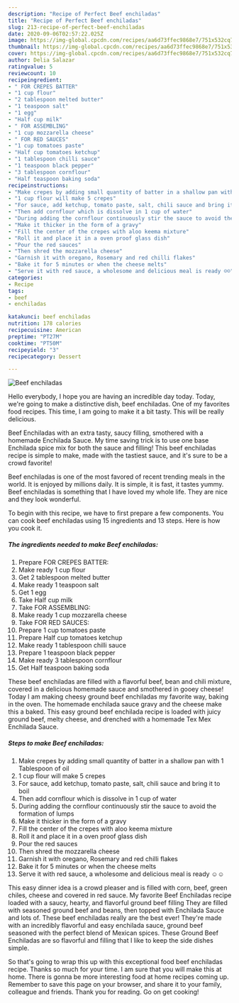 ```yaml
---
description: "Recipe of Perfect Beef enchiladas"
title: "Recipe of Perfect Beef enchiladas"
slug: 213-recipe-of-perfect-beef-enchiladas
date: 2020-09-06T02:57:22.025Z
image: https://img-global.cpcdn.com/recipes/aa6d73ffec9868e7/751x532cq70/beef-enchiladas-recipe-main-photo.jpg
thumbnail: https://img-global.cpcdn.com/recipes/aa6d73ffec9868e7/751x532cq70/beef-enchiladas-recipe-main-photo.jpg
cover: https://img-global.cpcdn.com/recipes/aa6d73ffec9868e7/751x532cq70/beef-enchiladas-recipe-main-photo.jpg
author: Delia Salazar
ratingvalue: 5
reviewcount: 10
recipeingredient:
- " FOR CREPES BATTER"
- "1 cup flour"
- "2 tablespoon melted butter"
- "1 teaspoon salt"
- "1 egg"
- "Half cup milk"
- " FOR ASSEMBLING"
- "1 cup mozzarella cheese"
- " FOR RED SAUCES"
- "1 cup tomatoes paste"
- "Half cup tomatoes ketchup"
- "1 tablespoon chilli sauce"
- "1 teaspoon black pepper"
- "3 tablespoon cornflour"
- "Half teaspoon baking soda"
recipeinstructions:
- "Make crepes by adding small quantity of batter in a shallow pan with 1 Tablespoon of oil"
- "1 cup flour will make 5 crepes"
- "For sauce, add ketchup, tomato paste, salt, chili sauce and bring it to boil"
- "Then add cornflour which is dissolve in 1 cup of water"
- "During adding the cornflour continuously stir the sauce to avoid the formation of lumps"
- "Make it thicker in the form of a gravy"
- "Fill the center of the crepes with aloo keema mixture"
- "Roll it and place it in a oven proof glass dish"
- "Pour the red sauces"
- "Then shred the mozzarella cheese"
- "Garnish it with oregano, Rosemary and red chilli flakes"
- "Bake it for 5 minutes or when the cheese melts"
- "Serve it with red sauce, a wholesome and delicious meal is ready ☺️☺️"
categories:
- Recipe
tags:
- beef
- enchiladas

katakunci: beef enchiladas 
nutrition: 178 calories
recipecuisine: American
preptime: "PT27M"
cooktime: "PT50M"
recipeyield: "3"
recipecategory: Dessert

---
```



![Beef enchiladas](https://img-global.cpcdn.com/recipes/aa6d73ffec9868e7/751x532cq70/beef-enchiladas-recipe-main-photo.jpg)

Hello everybody, I hope you are having an incredible day today. Today, we're going to make a distinctive dish, beef enchiladas. One of my favorites food recipes. This time, I am going to make it a bit tasty. This will be really delicious.

Beef Enchiladas with an extra tasty, saucy filling, smothered with a homemade Enchilada Sauce. My time saving trick is to use one base Enchilada spice mix for both the sauce and filling! This beef enchiladas recipe is simple to make, made with the tastiest sauce, and it&#39;s sure to be a crowd favorite!

Beef enchiladas is one of the most favored of recent trending meals in the world. It is enjoyed by millions daily. It is simple, it is fast, it tastes yummy. Beef enchiladas is something that I have loved my whole life. They are nice and they look wonderful.


To begin with this recipe, we have to first prepare a few components. You can cook beef enchiladas using 15 ingredients and 13 steps. Here is how you cook it.

<!--inarticleads1-->

##### The ingredients needed to make Beef enchiladas:

1. Prepare  FOR CREPES BATTER:
1. Make ready 1 cup flour
1. Get 2 tablespoon melted butter
1. Make ready 1 teaspoon salt
1. Get 1 egg
1. Take Half cup milk
1. Take  FOR ASSEMBLING:
1. Make ready 1 cup mozzarella cheese
1. Take  FOR RED SAUCES:
1. Prepare 1 cup tomatoes paste
1. Prepare Half cup tomatoes ketchup
1. Make ready 1 tablespoon chilli sauce
1. Prepare 1 teaspoon black pepper
1. Make ready 3 tablespoon cornflour
1. Get Half teaspoon baking soda


These beef enchiladas are filled with a flavorful beef, bean and chili mixture, covered in a delicious homemade sauce and smothered in gooey cheese! Today I am making cheesy ground beef enchiladas my favorite way, baking in the oven. The homemade enchilada sauce gravy and the cheese make this a baked. This easy ground beef enchilada recipe is loaded with juicy ground beef, melty cheese, and drenched with a homemade Tex Mex Enchilada Sauce. 

<!--inarticleads2-->

##### Steps to make Beef enchiladas:

1. Make crepes by adding small quantity of batter in a shallow pan with 1 Tablespoon of oil
1. 1 cup flour will make 5 crepes
1. For sauce, add ketchup, tomato paste, salt, chili sauce and bring it to boil
1. Then add cornflour which is dissolve in 1 cup of water
1. During adding the cornflour continuously stir the sauce to avoid the formation of lumps
1. Make it thicker in the form of a gravy
1. Fill the center of the crepes with aloo keema mixture
1. Roll it and place it in a oven proof glass dish
1. Pour the red sauces
1. Then shred the mozzarella cheese
1. Garnish it with oregano, Rosemary and red chilli flakes
1. Bake it for 5 minutes or when the cheese melts
1. Serve it with red sauce, a wholesome and delicious meal is ready ☺️☺️


This easy dinner idea is a crowd pleaser and is filled with corn, beef, green chiles, cheese and covered in red sauce. My favorite Beef Enchiladas recipe loaded with a saucy, hearty, and flavorful ground beef filling They are filled with seasoned ground beef and beans, then topped with Enchilada Sauce and lots of. These beef enchiladas really are the best ever! They&#39;re made with an incredibly flavorful and easy enchilada sauce, ground beef seasoned with the perfect blend of Mexican spices. These Ground Beef Enchiladas are so flavorful and filling that I like to keep the side dishes simple. 

So that's going to wrap this up with this exceptional food beef enchiladas recipe. Thanks so much for your time. I am sure that you will make this at home. There is gonna be more interesting food at home recipes coming up. Remember to save this page on your browser, and share it to your family, colleague and friends. Thank you for reading. Go on get cooking!
